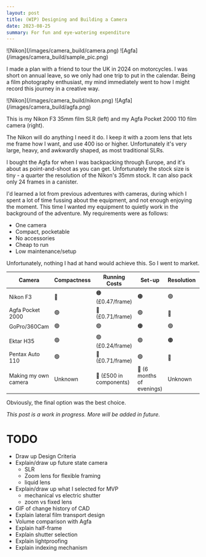 ```yaml
---
layout: post
title: (WIP) Designing and Building a Camera
date: 2023-08-25
summary: For fun and eye-watering expenditure
---
```


<div class="image-grid" markdown="1">
  ![Nikon](/images/camera_build/camera.png)
  ![Agfa](/images/camera_build/sample_pic.png)
</div>


I made a plan with a friend to tour the UK in 2024 on motorcycles. I was short on annual leave, so we only had one trip to put in the calendar. Being a film photography enthusiast, my mind immediately went to how I might record this journey in a creative way.

<div class="image-grid" markdown="1">
  ![Nikon](/images/camera_build/nikon.png)
  ![Agfa](/images/camera_build/agfa.png)
</div>

This is my Nikon F3 35mm film SLR (left) and my Agfa Pocket 2000 110 film camera (right).

The Nikon will do anything I need it do. I keep it with a zoom lens that lets me frame how I want, and use 400 iso or higher. Unfortunately it's very large, heavy, and awkwardly shaped, as most traditional SLRs.

I bought the Agfa for when I was backpacking through Europe, and it's about as point-and-shoot as you can get. Unfortunately the stock size is tiny - a quarter the resolution of the Nikon's 35mm stock. It can also pack only 24 frames in a canister.

I'd learned a lot from previous adventures with cameras, during which I spent a lot of time fussing about the equipment, and not enough enjoying the moment. This time I wanted my equipment to quietly work in the background of the adventure. My requirements were as follows:
- One camera
- Compact, pocketable
- No accessories
- Cheap to run
- Low maintenance/setup

Unfortunately, nothing I had at hand would achieve this. So I went to market.

| Camera             | Compactness | Running Costs   | Set-up | Resolution | Cool Factor |
|--------------------|-------------|-----------------|--------|------------|-------------|
| Nikon F3           | 🔴          | 🟠 (£0.47/frame) | 🟠     | 🟢         | 🟢          |
| Agfa Pocket 2000   | 🟢          | 🔴 (£0.71/frame) | 🟢     | 🔴         | 🟢          |
| GoPro/360Cam       | 🟢          | 🟢               | 🟠     | 🟢         | 🔴          |
| Ektar H35           | 🟢          | 🟢 (£0.24/frame) | 🟢     | 🟠         | 🟠          |
| Pentax Auto 110    | 🟢          | 🔴 (£0.71/frame) | 🟢     | 🔴         | 🟢          |
| Making my own camera| Unknown          | 🔴 (£500 in components) |   🔴 (6 months of evenings)  |    Unknown       | ♾️          |


Obviously, the final option was the best choice.

*This post is a work in progress. More will be added in future.*

# TODO
- Draw up Design Criteria
- Explain/draw up future state camera
  - SLR
  - Zoom lens for flexible framing
  - liquid lens
- Explain/draw up what I selected for MVP
  - mechanical vs electric shutter
  - zoom vs fixed lens
- GIF of change history of CAD
- Explain lateral film transport design
- Volume comparison with Agfa
- Explain half-frame
- Explain shutter selection
- Explain lightproofing
- Explain indexing mechanism
